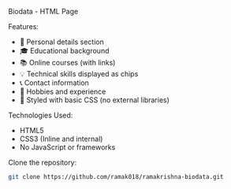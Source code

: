  Biodata - HTML Page
 
Features:
- 🧑 Personal details section
- 🎓 Educational background
- 📚 Online courses (with links)
- 💡 Technical skills displayed as chips
- 📞 Contact information
- 🎯 Hobbies and experience
- 🎨 Styled with basic CSS (no external libraries)
  
Technologies Used:
- HTML5
- CSS3 (Inline and internal)
- No JavaScript or frameworks

 Clone the repository:
   ```bash
   git clone https://github.com/ramak018/ramakrishna-biodata.git
